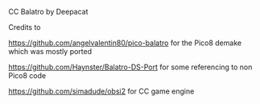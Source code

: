 CC Balatro by Deepacat

Credits to

<https://github.com/angelvalentin80/pico-balatro> for the Pico8 demake which was mostly ported

<https://github.com/Haynster/Balatro-DS-Port> for some referencing to non Pico8 code

<https://github.com/simadude/obsi2> for CC game engine
